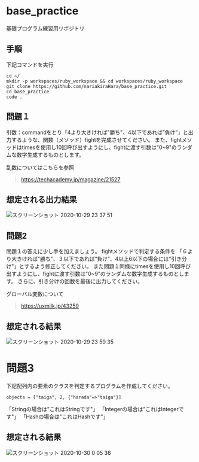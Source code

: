 # base_practice
基礎プログラム練習用リポジトリ

## 手順
下記コマンドを実行
```
cd ~/
mkdir -p workspaces/ruby_workspace && cd workspaces/ruby_workspace
git clone https://github.com/nariakiraHara/base_practice.git
cd base_practice
code .
```

## 問題１
引数：commandをとり「4より大きければ"勝ち"、4以下であれば”負け”」と出力するような、関数（メソッド）fightを完成させてください。
また、fightメソッドはtimesを使用し10回呼び出すようにし、fightに渡す引数は"0~9"のランダムな数字生成するものとします。

乱数についてはこちらを参照
> https://techacademy.jp/magazine/21527

想定される出力結果
---
![スクリーンショット 2020-10-29 23 37 51](https://user-images.githubusercontent.com/35086740/97588372-c4167500-1a3f-11eb-99fd-be4e72210adf.png)

## 問題2
問題１の答えに少し手を加えましょう。
fightメソッドで判定する条件を
「６より大きければ"勝ち"、３以下であれば”負け”、4以上6以下の場合には"引き分け"」とするよう修正してください。
また問題１同様にtimesを使用し10回呼び出すようにし、fightに渡す引数は"0~9"のランダムな数字生成するものとします。
さらに、引き分けの回数を最後に出力してください。

グローバル変数について
> https://uxmilk.jp/43259

想定される結果
---
![スクリーンショット 2020-10-29 23 59 35](https://user-images.githubusercontent.com/35086740/97591292-cfb76b00-1a42-11eb-9dce-3b39976caf43.png)

# 問題3
下記配列内の要素のクラスを判定するプログラムを作成してください。
```
objects = ["taiga", 2, {"harada"=>"taiga"}]
```
「Stringの場合は"これはStringです"」
「Integerの場合は"これはIntegerです"」
「Hashの場合は"これはHashです"」

想定される結果
---
![スクリーンショット 2020-10-30 0 05 36](https://user-images.githubusercontent.com/35086740/97592109-a64b0f00-1a43-11eb-8c2d-6b2caedb10a8.png)
